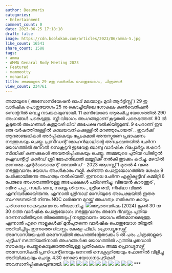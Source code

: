 ```yaml
---
author: Beaumaris
categories:
- Entertainment
comment_count: 0
date: 2023-06-25 17:18:18
draft: false
image: https://cdn.boolokam.com/articles/2023/06/amma-5.jpg
like_count: 16541
share_count: 1588
tags:
- amma
- AMMA Genaral Body Meeting 2023
- Featured
- mammootty
- mohanlal
title: അമ്മയുടെ 29 മതു വാർഷിക പൊതുയോഗം, ചിത്രങ്ങൾ
view_count: 234761
---
```


അമ്മയുടെ ( അസോസിയേഷൻ ഓഫ് മലയാളം മൂവി ആർട്ടിസ്റ്റ് ) 29 തു വാർഷിക പൊതുയോഗം 25 നു കൊച്ചിയിലെ ഗോകുലം കൺവെൻഷൻ സെന്ററിൽ വെച്ചു നടക്കുകയുണ്ടായി. 11 മണിയോടെ ആരംഭിച്ച യോഗത്തിൽ 290 അംഗങ്ങൾ പങ്കെടുത്തു. സ്ത്രീ വിഭാഗം അംഗങ്ങളാണ് കൂടുതൽ പങ്കെടുത്തത്. 80 ൽ കൂടുതൽ അംഗങ്ങൾ കത്തുവഴി ലീവ് അപേക്ഷ നൽകിയിട്ടുമുണ്ട്. 9 പേരാണ് ഈ ഒരു വർഷത്തിനുള്ളിൽ കാലയവനികക്കുള്ളിൽ മറഞ്ഞുപോയത് .. ഇവർക്ക് ആദരാഞ്ജലികൾ അർപ്പിക്കുകയും പ്രേംകുമാർ അനുസ്മരണ പ്രഭാഷണം നടത്തുകയും ചെയ്തു. [](https://cdn.boolokam.com/articles/2023/06/amma-1.jpg) പ്രസിഡന്റ് മോഹൻലാലിന്റെ അദ്ധ്യക്ഷതയിൽ ചേർന്ന യോഗത്തിൽ ജനറൽ സെക്രട്ടറി ഇടവേള ബാബു വാർഷിക റിപ്പോർട്ടും ട്രഷറർ സിദ്ധിക്ക് കണക്കുകൾ അവതരിപ്പിക്കുകയും ചെയ്തു. അമ്മയുടെ പുതിയ ഡിജിറ്റൽ ഐഡന്റിറ്റി കാർഡ് ശ്രീ മോഹൻലാൽ മമ്മൂട്ടിക്ക് നൽകി തുടക്കം കുറിച്ചു. മഴവിൽ മനോരമ എന്റർടൈന്മെന്റ് അവാർഡ് - 2023 ആഗസ്റ്റ് 1 മുതൽ 4 വരെ നടത്തുവാനും യോഗം അംഗീകാരം നല്കി. കഴിഞ്ഞ പൊതുയോഗത്തിനു ശേഷം 9 പേർക്കായിരുന്നു അംഗത്വം നൽകിയത്. ഇന്നലെ ചേർന്ന എക്സിക്യൂട്ടീവ് കമ്മിറ്റി 6 പേരുടെ അംഗത്വത്തിനുള്ള അപേക്ഷകൾ പരിഗണിച്ചു. വിജയൻ കാരന്തുര് , ബിനു പപ്പു , സലിം ഭാവ, സഞ്ജു ശിവറാം , ശ്രീജ രവി, നിഖിലാ വിമൽ എന്നിവർക്കായിരുന്നു. എന്നാൽ ശ്രീനാഥ്‌ ഭാസിയുടെ അപേക്ഷയിൽ ഇതര സംഘടനയിൽ നിന്നും NOC ലഭിക്കുന്ന മുറയ്ക്ക് അംഗത്വം നൽകുന്ന കാര്യം പരിഗണണക്കെടുക്കുവാനും തീരുമാനിച്ചു. [![](https://cdn.boolokam.com/articles/2023/06/amma-5.jpg)](https://cdn.boolokam.com/articles/2023/06/amma-5.jpg)അടുത്തവർഷം (2024) ജൂൺ 30 നു 30 ത്തെ വാർഷിക പൊതുയോഗം നടത്തുവാനും അന്നേ ദിവസ്സം പുതിയ ഭരണസമിതിയുടെ തിരഞ്ഞെടുപ്പ് നടത്തുവാനും യോഗം തീരുമാനമെടുത്തു. എന്നാൽ ഏറെ നാളുകൾക്ക് മുൻപുതന്നെ വാർഷിക പൊതുയോഗ തിയ്യതി അറിയിച്ചിട്ടും ഇന്നത്തെ ദിവസ്സം കേരള ഫിലിം പ്രൊഡ്യൂസേഴ്സ് അസോസിയേഷൻ ഭരണസമിതി അംഗത്തിന്റേതടക്കം 5 ൽ പരം ചിത്രങ്ങളുടെ ഷൂട്ടിംഗ് നടത്തിയതിനാൽ അംഗങ്ങൾക്കു യോഗത്തിൽ എത്തിച്ചേരുവാൻ സൗകര്യം ചെയ്തുകൊടുക്കാത്തതിലുള്ള പ്രതിഷേധം അമ്മ പ്രൊഡ്യൂസഴ്സ് അസോസിഷൻ പ്രസിഡന്റ്നെയും ജനറൽ സെക്രട്ടറിയേയും ഫോണിൽ വിളിച്ചു അറിയിക്കുകയും ചെയ്തു. 4.30 നോടെ യോഗനടപടികൾ അവസാനിപ്പിക്കുകയുണ്ടായി. [![](https://cdn.boolokam.com/articles/2023/06/amma-2.jpg)](https://cdn.boolokam.com/articles/2023/06/amma-2.jpg) [![](https://cdn.boolokam.com/articles/2023/06/amma-3.jpg)](https://cdn.boolokam.com/articles/2023/06/amma-3.jpg) [![](https://cdn.boolokam.com/articles/2023/06/amma-4.jpg)](https://cdn.boolokam.com/articles/2023/06/amma-4.jpg) [![](https://cdn.boolokam.com/articles/2023/06/amma-6.jpg)](https://cdn.boolokam.com/articles/2023/06/amma-6.jpg) [![](https://cdn.boolokam.com/articles/2023/06/amma-7.jpg)](https://cdn.boolokam.com/articles/2023/06/amma-7.jpg) [![](https://cdn.boolokam.com/articles/2023/06/amma-8.jpg)](https://cdn.boolokam.com/articles/2023/06/amma-8.jpg) [![](https://cdn.boolokam.com/articles/2023/06/amma-9.jpg)](https://cdn.boolokam.com/articles/2023/06/amma-9.jpg) [![](https://cdn.boolokam.com/articles/2023/06/amma-10-1024x518.jpg)](https://cdn.boolokam.com/articles/2023/06/amma-10.jpg) [![](https://cdn.boolokam.com/articles/2023/06/amma-11.jpg)](https://cdn.boolokam.com/articles/2023/06/amma-11.jpg) [![](https://cdn.boolokam.com/articles/2023/06/amma-12.jpg)](https://cdn.boolokam.com/articles/2023/06/amma-12.jpg) [![](https://cdn.boolokam.com/articles/2023/06/amma-13.jpg)](https://cdn.boolokam.com/articles/2023/06/amma-13.jpg) ***